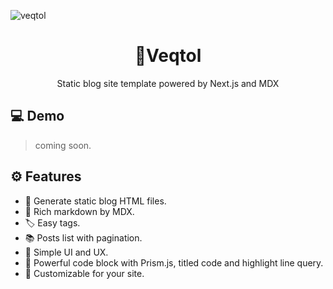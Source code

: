 ![veqtol](https://user-images.githubusercontent.com/24543982/81640328-34f9ae80-9459-11ea-8ead-3019f21e5875.png)

<h1 align="center">🔺Veqtol</h1>
<p align="center">Static blog site template powered by Next.js and MDX</p>

## 💻 Demo

> coming soon.

## ⚙ Features

- 🚀 Generate static blog HTML files.
- 📕 Rich markdown by MDX.
- 🏷️ Easy tags.
- 📚 Posts list with pagination.
- 🎨 Simple UI and UX.
- 🐯 Powerful code block with Prism.js, titled code and highlight line query.
- 🔧 Customizable for your site.
